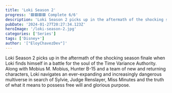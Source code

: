 ```yaml
---
title: 'Loki Season 2'
progress: '🟩🟩🟩🟩 Complete 6/6'
description: 'Loki Season 2 picks up in the aftermath of the shocking season finale when Loki finds himself in a battle for the soul of the Time Variance Authority.'
pubDate: '2024-01-27T20:27:34.123Z'
heroImage: '/loki-season-2.jpg'
categories: ['Series']
tags: ['Disney+']
author: '["EloyChavezDev"]'
---
```

Loki Season 2 picks up in the aftermath of the shocking season finale when Loki finds himself in a battle for the soul of the Time Variance Authority. Along with Mobius M. Mobius, Hunter B-15 and a team of new and returning characters, Loki navigates an ever-expanding and increasingly dangerous multiverse in search of Sylvie, Judge Renslayer, Miss Minutes and the truth of what it means to possess free will and glorious purpose.
